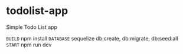 # todolist-app
Simple Todo List app

`BUILD` npm install
`DATABASE` sequelize db:create, db:migrate, db:seed:all
`START` npm run dev
